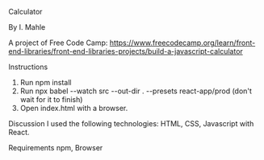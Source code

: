Calculator

By I. Mahle

A project of Free Code Camp: https://www.freecodecamp.org/learn/front-end-libraries/front-end-libraries-projects/build-a-javascript-calculator

Instructions

1. Run npm install
2. Run npx babel --watch src --out-dir . --presets react-app/prod (don't wait for it to finish)
3. Open index.html with a browser.

Discussion
I used the following technologies: HTML, CSS, Javascript with React.

Requirements
npm, Browser
